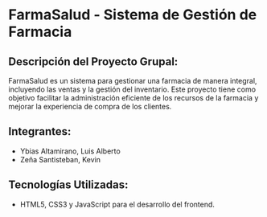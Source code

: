 # FarmaSalud - Sistema de Gestión de Farmacia

## Descripción del Proyecto Grupal:
FarmaSalud es un sistema para gestionar una farmacia de manera integral, incluyendo las ventas y la gestión del inventario. Este proyecto tiene como objetivo facilitar la administración eficiente de los recursos de la farmacia y mejorar la experiencia de compra de los clientes.

## Integrantes:
- Ybias Altamirano, Luis Alberto 
- Zeña Santisteban, Kevin

## Tecnologías Utilizadas:
- HTML5, CSS3 y JavaScript para el desarrollo del frontend.


